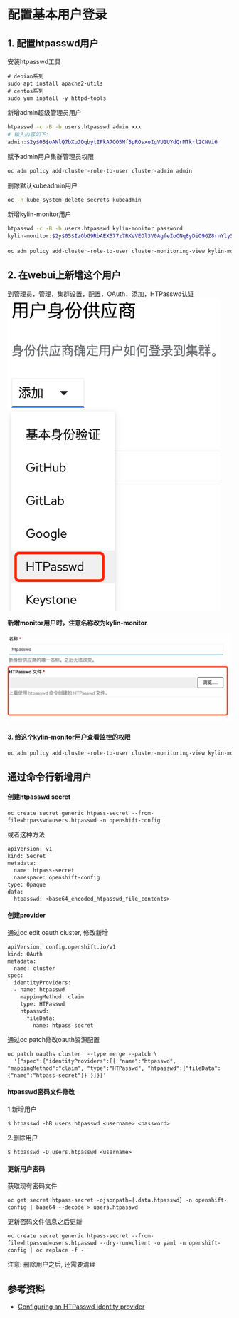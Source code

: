# 配置基本用户登录

## 1. 配置htpasswd用户

安装htpasswd工具
```
# debian系列
sudo apt install apache2-utils
# centos系列
sudo yum install -y httpd-tools
```

新增admin超级管理员用户
```bash
htpasswd -c -B -b users.htpasswd admin xxx
# 输入内容如下:
admin:$2y$05$oANlQ7bXuJQqbytIFkA7OO5Mf5pROsxoIgVU1UYdQrMTkrl2CNVi6
```

赋予admin用户集群管理员权限
```bash
oc adm policy add-cluster-role-to-user cluster-admin admin
```

删除默认kubeadmin用户
```bash
oc -n kube-system delete secrets kubeadmin
```

新增kylin-monitor用户
```bash
htpasswd -c -B -b users.htpasswd kylin-monitor password
kylin-monitor:$2y$05$IzGbG9RbAEX577z7RKeVEOl3V0AgfeIoCNq8yDiO9GZ8rnYly5Tlu

oc adm policy add-cluster-role-to-user cluster-monitoring-view kylin-monitor
```

## 2. 在webui上新增这个用户

到管理员，管理，集群设置，配置，OAuth，添加，HTPasswd认证
![](../2022-03-02-10-06-43.png)

**新增monitor用户时，注意名称改为kylin-monitor**

![](../2022-03-02-10-07-30.png)

#### 3. 给这个kylin-monitor用户查看监控的权限

```bash
oc adm policy add-cluster-role-to-user cluster-monitoring-view kylin-monitor
```

## 通过命令行新增用户

#### 创建htpasswd secret

```
oc create secret generic htpass-secret --from-file=htpasswd=users.htpasswd -n openshift-config 
```

或者这种方法
```
apiVersion: v1
kind: Secret
metadata:
  name: htpass-secret
  namespace: openshift-config
type: Opaque
data:
  htpasswd: <base64_encoded_htpasswd_file_contents>
```

#### 创建provider

通过oc edit oauth cluster, 修改新增
```
apiVersion: config.openshift.io/v1
kind: OAuth
metadata:
  name: cluster
spec:
  identityProviders:
  - name: htpasswd
    mappingMethod: claim 
    type: HTPasswd
    htpasswd:
      fileData:
        name: htpass-secret 
```

通过oc patch修改oauth资源配置
```
oc patch oauths cluster  --type merge --patch \
  '{"spec":{"identityProviders":[{ "name":"htpasswd", "mappingMethod":"claim", "type":"HTPasswd", "htpasswd":{"fileData":{"name":"htpass-secret"}} }]}}'
```

#### htpasswd密码文件修改

1.新增用户
```
$ htpasswd -bB users.htpasswd <username> <password>
```

2.删除用户
```
$ htpasswd -D users.htpasswd <username>
```

#### 更新用户密码

获取现有密码文件
```
oc get secret htpass-secret -ojsonpath={.data.htpasswd} -n openshift-config | base64 --decode > users.htpasswd
```

更新密码文件信息之后更新
```
oc create secret generic htpass-secret --from-file=htpasswd=users.htpasswd --dry-run=client -o yaml -n openshift-config | oc replace -f -
```

注意: 删除用户之后, 还需要清理

## 参考资料

* [Configuring an HTPasswd identity provider](https://docs.openshift.com/container-platform/4.9/authentication/identity_providers/configuring-htpasswd-identity-provider.html)
